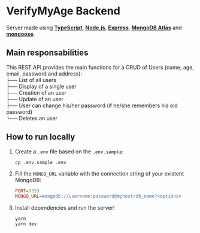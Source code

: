 # VerifyMyAge Backend

Server made using [**TypeScript**](https://www.typescriptlang.org/), [**Node.js**](https://nodejs.org/), [**Express**](https://expressjs.com/), [**MongoDB Atlas**](https://www.mongodb.com/cloud/atlas) and [**mongoose**](https://mongoosejs.com/).

## Main responsabilities

This REST API provides the main functions for a CRUD of Users (name, age, email, password and address):<br/>
├── List of all users<br/>
├── Display of a single user<br/>
├── Creation of an user<br/>
├── Update of an user<br/>
├── User can change his/her password (if he/she remembers his old password)<br/>
└── Deletes an user

## How to run locally

1. Create a `.env` file based on the `.env.sample`:

	```shell
	cp .env.sample .env
	```

1. Fill the `MONGO_URL` variable with the connection string of your existent MongoDB:

	```ini
	PORT=3333
	MONGO_URL=mongodb://username:password@myhost/db_name?<options>
	```

1. Install dependencies and run the server!
	```shell
	yarn
	yarn dev
	```
